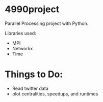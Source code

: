 # 4990project
Parallel Processing project with Python.

Libraries used:
- MPI
- Networkx
- Time

# Things to Do:
- Read twitter data
- plot centralities, speedups, and runtimes
